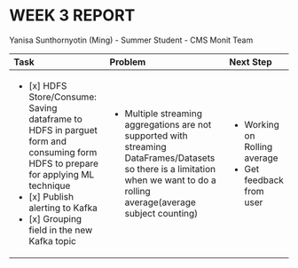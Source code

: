 WEEK 3 REPORT
==============
Yanisa Sunthornyotin (Ming) - Summer Student - CMS Monit Team

|        Task        |  Problem  | Next Step  | 
|:--------|:------------|:------------|
| <ul><li>[x] HDFS Store/Consume: Saving dataframe to HDFS in parguet form and consuming form HDFS to prepare for applying ML technique</li><li>[x] Publish alerting to Kafka</li><li>[x] Grouping field in the new Kafka topic</li></ul>| <ul><li>Multiple streaming aggregations are not supported with streaming DataFrames/Datasets so there is a limitation when we want to do a rolling average(average subject counting)</li><ul> | <ul><li>Working on Rolling average</li><li>Get feedback from user</li><ul> |